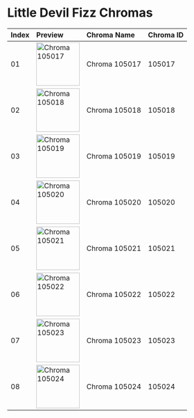 # Little Devil Fizz Chromas

| Index | Preview | Chroma Name | Chroma ID |
|:---|:---|:---|:---|
| 01 | <img src='https://raw.communitydragon.org/latest/plugins/rcp-be-lol-game-data/global/default/v1/champion-chroma-images/105/105017.png' alt='Chroma 105017' width='100'> | Chroma 105017 | 105017 |
| 02 | <img src='https://raw.communitydragon.org/latest/plugins/rcp-be-lol-game-data/global/default/v1/champion-chroma-images/105/105018.png' alt='Chroma 105018' width='100'> | Chroma 105018 | 105018 |
| 03 | <img src='https://raw.communitydragon.org/latest/plugins/rcp-be-lol-game-data/global/default/v1/champion-chroma-images/105/105019.png' alt='Chroma 105019' width='100'> | Chroma 105019 | 105019 |
| 04 | <img src='https://raw.communitydragon.org/latest/plugins/rcp-be-lol-game-data/global/default/v1/champion-chroma-images/105/105020.png' alt='Chroma 105020' width='100'> | Chroma 105020 | 105020 |
| 05 | <img src='https://raw.communitydragon.org/latest/plugins/rcp-be-lol-game-data/global/default/v1/champion-chroma-images/105/105021.png' alt='Chroma 105021' width='100'> | Chroma 105021 | 105021 |
| 06 | <img src='https://raw.communitydragon.org/latest/plugins/rcp-be-lol-game-data/global/default/v1/champion-chroma-images/105/105022.png' alt='Chroma 105022' width='100'> | Chroma 105022 | 105022 |
| 07 | <img src='https://raw.communitydragon.org/latest/plugins/rcp-be-lol-game-data/global/default/v1/champion-chroma-images/105/105023.png' alt='Chroma 105023' width='100'> | Chroma 105023 | 105023 |
| 08 | <img src='https://raw.communitydragon.org/latest/plugins/rcp-be-lol-game-data/global/default/v1/champion-chroma-images/105/105024.png' alt='Chroma 105024' width='100'> | Chroma 105024 | 105024 |
